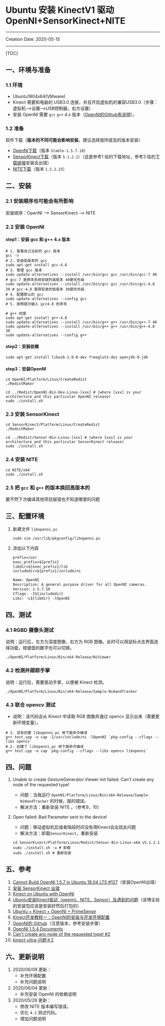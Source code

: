 ﻿# Ubuntu 安装 KinectV1 驱动 OpenNI+SensorKinect+NITE

---

Creation Date: 2020-05-15

---

[TOC]

## 一、环境与准备

### 1.1 环境

* Ubuntu1804x64(VMware)
* Kinect 需要和电脑的 USB3.0 连接，并且开启虚拟机的兼容USB3.0（步骤：虚拟机-->设置-->USB控制器，右方设置）
* 安装 OpenNI 需要 `gcc` `g++`  4.x 版本（[OpenNI的Github有说明](https://github.com/OpenNI/OpenNI)）。

### 1.2 准备

软件下载（**版本的不同可能会影响安装**，建议选择我所提及的版本安装）

* [OpenNI下载](https://github.com/OpenNI/OpenNI/releases)（版本 `Stable-1.5.7.10`）
* [SensorKinect下载](https://github.com/ph4m/SensorKinect/archive/unstable.zip)（版本 `5.1.2.1`）（这是参考1 给的下载地址，参考3 给的[下载链接](https://github.com/avin2/SensorKinect)安装会出错）
* [NITE下载](https://github.com/arnaud-ramey/NITE-Bin-Dev-Linux-v1.5.2.23)（版本 `1.5.2.23`）

## 二、安装

### 2.1 安装顺序也可能会有所影响

安装顺序：OpenNI --> SensorKinect --> NITE

### 2.2 安装 OpenNI

#### step1：安装 gcc 和 g++ 4.x 版本

```shell
# 1. 查看自己当前的 gcc 版本
gcc -v
# 2. 安装低版本的 gcc
sudo apt-get install gcc-4.8
# 3. 管理 gcc 版本
sudo update-alternatives --install /usr/bin/gcc gcc /usr/bin/gcc-7 40 # gcc-7 是原本系统安装的高版本 40是优先级
sudo update-alternatives --install /usr/bin/gcc gcc /usr/bin/gcc-4.8 30 # gcc-4.8 是刚安装的低版本 30是优先级
# 4. 配置默认的 gcc
sudo update-alternatives --config gcc
# 5. 按照提示输入 gcc4.8 的序号
```

```shell
# g++ 同理
sudo apt-get install g++-4.8
sudo update-alternatives --install /usr/bin/g++ g++ /usr/bin/g++-7 40
sudo update-alternatives --install /usr/bin/g++ g++ /usr/bin/g++-4.8 30
sudo update-alternatives --config g++
```

#### step2：安装依赖

```shell
sudo apt-get install libusb-1.0-0-dev freeglut3-dev openjdk-8-jdk
```

#### step3：安装OpenNI

```shell
cd OpenNI/Platform/Linux/CreateRedist
./RedistMaker

cd ../Redist/OpenNI-Bin-Dev-Linux-[xxx] # (where [xxx] is your architecture and this particular OpenNI release)
sudo ./install.sh
```

### 2.3 安装 SensorKinect

```shell
cd SensorKinect/Platform/Linux/CreateRedist
./RedistMaker

cd ../Redist/Sensor-Bin-Linux-[xxx] # (where [xxx] is your architecture and this particular SensorKinect release)
sudo ./install.sh
```

### 2.4 安装 NITE

```SHELL
cd NITE/x64
sudo ./install.sh
```

### 2.5 把 `gcc` 和 `g++` 的版本换回高版本的

要不然下次编译其他项目报错也不知道哪里的问题

## 三、配置环境

1. 新建文件 `libopenni.pc`

    ```shell
    sudo vim /usr/lib/pkgconfig/libopenni.pc
    ```

2. 添加以下内容

    ```txt
    prefix=/usr
    exec_prefix=${prefix}
    libdir=${exec_prefix}/lib
    includedir=${prefix}/include/ni

    Name: OpenNI
    Description: A general purpose driver for all OpenNI cameras.
    Version: 1.5.7.10
    Cflags: -I${includedir}
    Libs: -L${libdir} -lOpenNI
    ```

## 四、测试

### 4.1 RGBD 摄像头测试

说明：运行后，左方为深度图像，右方为 RGB 图像。此时可以用鼠标点击界面选择功能，按键盘的数字也可以切换。

```shell
./OpenNI/Platform/Linux/Bin/x64-Release/NiViewer
```

### 4.2 检测并跟踪手掌

说明：运行后，需要晃动手掌，以便被 Kinect 检测。

```shell
./OpenNI/Platform/Linux/Bin/x64-Release/Sample-NiHandTracker
```

### 4.3 联合 opencv 测试

* 说明：该代码会从 Kinect 中读取 RGB 图像并通过 opencv 显示出来（需要更新环境变量）。

```shell
# 1. 没有创建 libopenni.pc 用下面命令编译
g++ test.cpp -o cap -I/usr/include/ni -lOpenNI `pkg-config --cflags --libs opencv`
# 2. 创建了 libopenni.pc 用下面命令编译
g++ test.cpp -o cap `pkg-config --cflags --libs opencv libopenni`
```

## 四、问题

1. Unable to create GestureGenerator.Viewer init failed: Can't create any node of the requested type!
    * 问题：当我运行 `OpenNI/Platform/Linux/Bin/x64-Release/Sample-NiHandTracker` 的时候，报的错误。
    * 解决方法：重新安装 NITE 。（参考9，10）

2. Open failed: Bad Parameter sent to the device!
    * 问题：移动虚拟机后或者隔段时间没有用Kinect会出现此问题
    * 解决方法：卸载`SensorKinect`，重新安装

    ```shell
    cd SensorKinect/Platform/Linux/Redist/Sensor-Bin-Linux-x64-v5.1.2.1
    sudo ./install.sh -u # 卸载
    sudo ./install.sh # 重新安装
    ```

## 五、参考

1. [Cannot Build OpenNI 1.5.7 in Ubuntu 18.04 LTS #127](https://github.com/OpenNI/OpenNI/issues/127)（安装OpenNI出错）
2. [安装 SensorKinect 出错](https://stackoverflow.com/questions/28319336/xndevicesensorv2-failed-on-raspberry-pi/28323843#28323843)
3. [Kinect on Ubuntu with OpenNI](https://www.20papercups.net/programming/kinect-on-ubuntu-with-openni/)
4. [Ubuntu安装Kinect驱动（openni、NITE、Sensor）及遇到的问题](https://blog.csdn.net/u013453604/article/details/48013959)（该博主给的安装包应该是安装好然后打包的）
5. [Ubuntu + Kinect + OpenNI + PrimeSense](http://mitchtech.net/ubuntu-kinect-openni-primesense/)
6. [Kinect开发教程一：OpenNI的安装与开发环境配置](https://blog.csdn.net/chenxin_130/article/details/6693390)
7. [OpenNI的 Github](https://github.com/OpenNI/OpenNI)（注意版本，参考安装步骤）
8. [OpenNI 1.5.4 Documents](https://documentation.help/OpenNI/index.html)
9. [Can't create any node of the requested type! #2](https://github.com/tomoto/kinect-ultra/issues/2)
10. [kinect-ultra-问题＃2](https://code.google.com/archive/p/kinect-ultra/issues/2)

## 六、更新说明

1. 2020/06/09 更新：
    * 补充环境配置
    * 补充问题说明
2. 2020/06/04 更新：
    * 补充安装 OpenNI 的依赖说明
3. 2020/05/29 更新：
    * 修改 NITE 版本编写错误。
    * 优化 `4.3` 测试代码。
    * 增加问题说明

